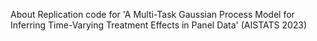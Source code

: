 About
Replication code for 'A Multi-Task Gaussian Process Model for Inferring Time-Varying Treatment Effects in Panel Data' (AISTATS 2023)
